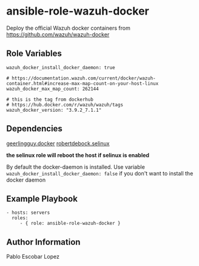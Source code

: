 ansible-role-wazuh-docker
=========

Deploy the official Wazuh docker containers from https://github.com/wazuh/wazuh-docker

Role Variables
--------------
```
wazuh_docker_install_docker_daemon: true

# https://documentation.wazuh.com/current/docker/wazuh-container.html#increase-max-map-count-on-your-host-linux
wazuh_docker_max_map_count: 262144

# this is the tag from dockerhub
# https://hub.docker.com/r/wazuh/wazuh/tags
wazuh_docker_version: "3.9.2_7.1.1"
```

Dependencies
------------

[geerlingguy.docker](https://galaxy.ansible.com/geerlingguy/docker)
[robertdebock.selinux](https://galaxy.ansible.com/robertdebock/selinux)

**the selinux role will reboot the host if selinux is enabled**

By default the docker-daemon is installed. Use variable `wazuh_docker_install_docker_daemon: false` if you don't
want to install the docker daemon

Example Playbook
----------------

    - hosts: servers
      roles:
         - { role: ansible-role-wazuh-docker }

Author Information
------------------

Pablo Escobar Lopez
